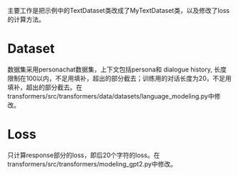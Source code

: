 主要工作是把示例中的TextDataset类改成了MyTextDataset类，以及修改了loss的计算方法。

# Dataset 

数据集采用personachat数据集，上下文包括persona和 dialogue history, 长度限制在100以内，不足用<pad>填补，超出的部分截去；训练用的对话长度为20，不足用<pad>填补，超出的部分截去。在
transformers/src/transformers/data/datasets/language_modeling.py中修改。
# Loss

只计算response部分的loss，即后20个字符的loss。在transformers/src/transformers/modeling_gpt2.py中修改。
